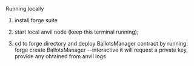 Running locally

1. install forge suite
2. start local anvil node (keep this terminal running);
   
3. cd to forge directory and deploy BallotsManager contract by running:
   forge create BallotsManager --interactive
   it will request a private key, provide any obtained from anvil logs
